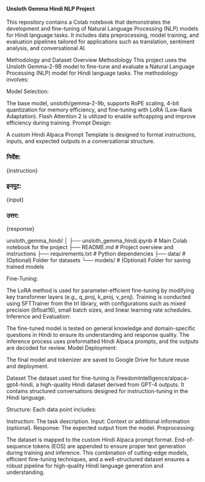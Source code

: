 #### Unsloth Gemma Hindi NLP Project
This repository contains a Colab notebook that demonstrates the development and fine-tuning of Natural Language Processing (NLP) models for Hindi language tasks. It includes data preprocessing, model training, and evaluation pipelines tailored for applications such as translation, sentiment analysis, and conversational AI.

Methodology and Dataset Overview
Methodology
This project uses the Unsloth Gemma-2-9B model to fine-tune and evaluate a Natural Language Processing (NLP) model for Hindi language tasks. The methodology involves:

Model Selection:

The base model, unsloth/gemma-2-9b, supports RoPE scaling, 4-bit quantization for memory efficiency, and fine-tuning with LoRA (Low-Rank Adaptation).
Flash Attention 2 is utilized to enable softcapping and improve efficiency during training.
Prompt Design:

A custom Hindi Alpaca Prompt Template is designed to format instructions, inputs, and expected outputs in a conversational structure.

### निर्देश:
{instruction}

### इनपुट:
{input}

### उत्तर:
{response}


unsloth_gemma_hindi/
│
├── unsloth_gemma_hindi.ipynb  # Main Colab notebook for the project
├── README.md                 # Project overview and instructions
├── requirements.txt          # Python dependencies
├── data/                     # (Optional) Folder for datasets
└── models/                   # (Optional) Folder for saving trained models

Fine-Tuning:

The LoRA method is used for parameter-efficient fine-tuning by modifying key transformer layers (e.g., q_proj, k_proj, v_proj).
Training is conducted using SFTTrainer from the trl library, with configurations such as mixed precision (bfloat16), small batch sizes, and linear learning rate schedules.
Inference and Evaluation:

The fine-tuned model is tested on general knowledge and domain-specific questions in Hindi to ensure its understanding and response quality.
The inference process uses preformatted Hindi Alpaca prompts, and the outputs are decoded for review.
Model Deployment:

The final model and tokenizer are saved to Google Drive for future reuse and deployment.

Dataset
The dataset used for fine-tuning is FreedomIntelligence/alpaca-gpt4-hindi, a high-quality Hindi dataset derived from GPT-4 outputs. It contains structured conversations designed for instruction-tuning in the Hindi language.

Structure:
Each data point includes:

Instruction: The task description.
Input: Context or additional information (optional).
Response: The expected output from the model.
Preprocessing:

The dataset is mapped to the custom Hindi Alpaca prompt format.
End-of-sequence tokens (EOS) are appended to ensure proper text generation during training and inference.
This combination of cutting-edge models, efficient fine-tuning techniques, and a well-structured dataset ensures a robust pipeline for high-quality Hindi language generation and understanding.




